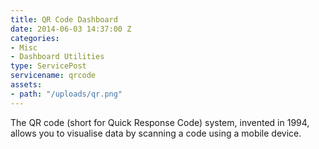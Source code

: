 ```yaml
---
title: QR Code Dashboard
date: 2014-06-03 14:37:00 Z
categories:
- Misc
- Dashboard Utilities
type: ServicePost
servicename: qrcode
assets:
- path: "/uploads/qr.png"
---
```


The QR code (short for Quick Response Code) system, invented in 1994, allows you to visualise data by scanning a code using a mobile device.

